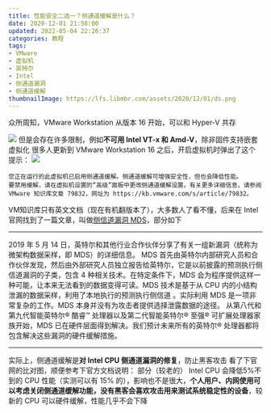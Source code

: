 ```yaml
---
title: 性能安全二选一？侧通道缓解是什么？
date: 2020-12-01 21:58:00
updated: 2022-05-04 22:26:37
categories: 教程
tags:
- VMware
- 虚拟机
- 英特尔
- Intel
- 侧通道漏洞
- 侧通道缓解
thumbnailImage: https://lfs.libmbr.com/assets/2020/12/01/ds.png
---
```

众所周知，VMware Workstation 从版本 16 开始，可以和 Hyper-V 共存
<!-- more -->
![  ][1]
但是会存在许多限制，例如**不可用 Intel VT-x 和 Amd-V**，除非固件支持嵌套虚拟化
很多人更新到 VMware Workstation 16 之后，开启虚拟机时弹出了这个提示：
![  ][2]

```
您正在运行的此虚拟机已启用侧通道缓解。侧通道缓解可增强安全性，但也会降低性能。
要禁用缓解，请在虚拟机设置的“高级”面板中更改侧通道缓解设置。有关更多详细信息，请参阅 VMware 知识库文章 79832，网址为 https://kb.vmware.com/s/article/79832。
```

VM知识库只有英文文档（现在有机翻版本了），大多数人了看不懂，后来在 Intel 官网找到了一篇文章，叫做[侧信道漏洞 MDS][3]，部分如下

---

2019 年 5 月 14 日，英特尔和其他行业合作伙伴分享了有关一组新漏洞（统称为微架构数据采样，即 MDS）的详细信息。
MDS 首先由英特尔内部研究人员和合作伙伴发现，然后由外部研究人员独立报告给英特尔，它是以前披露的预测执行侧信道漏洞的子类，包含 4 种相关技术。在特定条件下，MDS 会为程序提供这样一种可能，让本来无法看到的数据变得可读。MDS 技术是基于从 CPU 内的小结构泄漏的数据采样，利用了本地执行的预测执行侧信道 。实际利用 MDS 是一项非常复杂的工作。MDS 本身并没有为攻击者提供选择泄露数据的途径。
从第八代和第九代智能英特尔® 酷睿™ 处理器以及第二代智能英特尔® 至强® 可扩展处理器家族开始，MDS 已在硬件层面得到解决。我们预计未来所有的英特尔® 处理器都将包含解决这些漏洞的硬件缓解措施。

---


实际上，侧通道缓解是**对 Intel CPU 侧通道漏洞的修复**，防止黑客攻击
看了下官网的比对图，顺便参考下官方文档说明：
部分（较老的） Intel CPU 会降低5%不到的 CPU 性能（实测可以有 15% 的），影响也不是很大，**个人用户、内网使用可以考虑关闭侧通道缓解功能，没有黑客会喜欢攻击用来测试系统稳定性的设备**，较新的 CPU 可以硬件缓解，性能几乎不会下降

[1]: https://lfs.libmbr.com/assets/2020/12/01/hv.png
[2]: https://lfs.libmbr.com/assets/2020/12/01/ch.png
[3]: https://www.intel.cn/content/www/cn/zh/architecture-and-technology/mds.html
